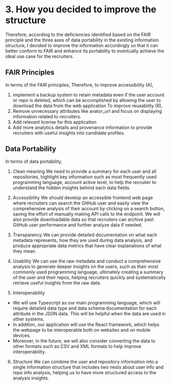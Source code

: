 # 3. How you decided to improve the structure
Therefore, according to the deficiencies identified based on the FAIR principle and the three axes of data portability in the existing information structure, I decided to improve the information accordingly so that it can better conform to FAIR and enhance its portability to eventually achieve the ideal use case for the recruiters. 

## FAIR Principles
In terms of the FAIR principles, 
Therefore, to improve accessibility (A), 
1. implement a backup system to retain metadata even if the user account or repo is deleted, which can be accomplished by allowing the user to download the data from the web application
To improve reusability (R),
1. Remove unnecessary attributes like avator_url and focus on displaying information related to recruiters.
2. Add relevant license for this application
3. Add more analytics details and provenance information to provide recruiters with useful insights into candidate profiles.

## Data Portability
In terms of data portability,
1. Clean meaning
We need to provide a summary for each user and all repositories, highlight key information such as most frequently used programming language, account active level, to help the recruiter to understand the hidden insights behind each data fields.

2. Accessibility
We should develop an accessible frontend web page where recruiters can search the GitHub user and easily view the comprehensive analysis of their account by clicking on a search button, saving the effort of manually making API calls to the endpoint. We will also provide downloadable data so that recruiters can archive past GitHub user performance and further analyze data if needed.

3. Transparency
We can provide detailed documentation on what each metadata represents, how they are used during data analysis, and produce appropriate data metrics that have clear explanations of what they mean.

4. Usability
We can use the raw metadata and conduct a comprehensive analysis to generate deeper insights on the users, such as their most commonly used programming language, ultimately creating a summary of the user and their repos, 
helping recruiters quickly and systematically retrieve useful insights from the raw data.

5. Interoperability
- We will use Typescript as our main programming language, which will require detailed data type and data schema documentation for each attribute in the JSON data. This will be helpful when the data are used in other systems. 
- In addition, our application will use the React framework, which helps the webpage to be interoperable both on websites and on mobile devices. 
- Moreover, in the future, we will also consider converting the data to other formats such as CSV and XML formats to help improve interoperability.

6. Structure
We can combine the user and repository information into a single information structure that includes two nests about user info and repo info analysis, helping us to have more structured access to the analysis insights.


